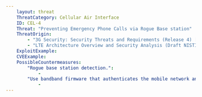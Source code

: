 ```yaml
---
    layout: threat
    ThreatCategory: Cellular Air Interface
    ID: CEL-4
    Threat: "Preventing Emergency Phone Calls via Rogue Base station"
    ThreatOrigin:
        - "3G Security: Security Threats and Requirements (Release 4) [^165]"
        - "LTE Architecture Overview and Security Analysis (Draft NISTIR 8071) [^166]"
    ExploitExample:
    CVEExample:
    PossibleCountermeasures:
        "Rogue base station detection.":
            - 
        "Use bandband firmware that authenticates the mobile network and does not allow the use of 2G or 3G connections.":
            - 
---
```

